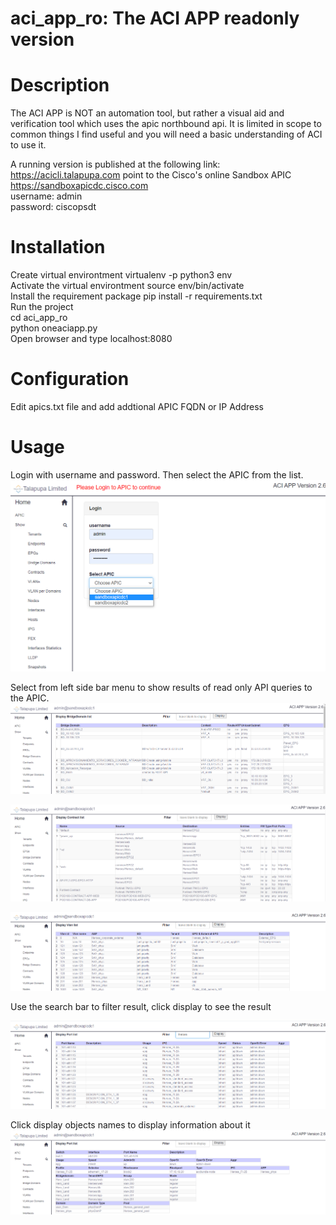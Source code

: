 # aci_app_ro: The ACI APP readonly version

# Description

The ACI APP is NOT an automation tool, but rather a visual aid and verification tool which uses the apic northbound api.
It is limited in scope to common things I find useful and you will need a basic understanding of ACI to use it.

A running version is published at the following link: https://acicli.talapupa.com point to the Cisco's online Sandbox  APIC 
https://sandboxapicdc.cisco.com                                                                                  
username: admin                                                                                  
password: ciscopsdt                                                                                  

# Installation

Create virtual environtment virtualenv -p python3 env                                                                                                                                                                    
Activate the virtual environtment source env/bin/activate                                                                                  
Install the requirement package pip install -r requirements.txt                                                                                  
Run the project                                                                                  
cd aci_app_ro                                                                                  
python oneaciapp.py                                                                                  
Open browser and type localhost:8080                                                                                   

# Configuration
Edit apics.txt file and add addtional APIC FQDN or IP Address

# Usage
Login with username and password. Then select the APIC from the list.                                                                                  
![Login Screenshot](static/images/screenshot1.png)

Select from left side bar menu to show results of read only API queries to the APIC.                                                                                  
![BD Screenshot](static/images/Screenshot2.png)

![Contract Screenshot](static/images/Screenshot3.png)

![Vlan Screenshot](static/images/Screenshot4.png)

Use the search bar to filter result, click display to see the result                                                         

![Port Screenshot](static/images/Screenshot5.png)

Click display objects names to display information about it                                                         
![Addition Port Screenshot](static/images/Screenshot6.png)
